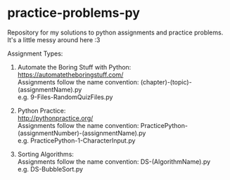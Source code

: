 # practice-problems-py
Repository for my solutions to python assignments and practice problems. It's a little messy around here :3

Assignment Types:

1. Automate the Boring Stuff with Python:\
https://automatetheboringstuff.com/  
Assignments follow the name convention: (chapter)-(topic)-(assignmentName).py\
e.g. 9-Files-RandomQuizFiles.py

2. Python Practice:\
http://pythonpractice.org/  
Assignments follow the name convention: PracticePython-(assignmentNumber)-(assignmentName).py\
e.g. PracticePython-1-CharacterInput.py

3. Sorting Algorithms:\
Assignments follow the name convention: DS-(AlgorithmName).py\
e.g. DS-BubbleSort.py
